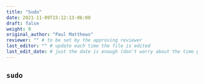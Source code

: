 ```yaml
---
title: "Sudo"
date: 2021-11-09T15:12:13-06:00
draft: false
weight: 9
original_author: "Paul Matthews" 
reviewer: "" # to be set by the approving reviewer
last_editor: "" # update each time the file is edited
last_edit_date: # just the date is enough (don't worry about the time portion)
---
```


## `sudo`